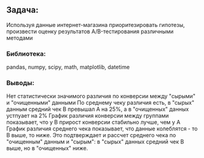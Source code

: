 ## Задача:

Используя данные интернет-магазина приоритезировать гипотезы, произвести оценку результатов A/B-тестирования различными методами


### Библиотека:

pandas, numpy, scipy, math, matplotlib, datetime

### Выводы:
Нет статистически значимого различия по конверсии между "сырыми" и "очищенными" данными
По среднему чеку различия есть, в "сырых" данным средний чек В превышал А на 25%, а в "очищенных" данных устпуает на 2%
График различия конверсии между группами показывает, что у В прирост конверсии стабильно лучше, чем у А
График различия среднего чека показывает, что данные колеблятся - то В выше, то ниже. Это подтверждает и рассчет среднего чека по "очищенным" данным и "сырым": в "сырых" данных средний чек В выше, но в "очищенных" ниже.
